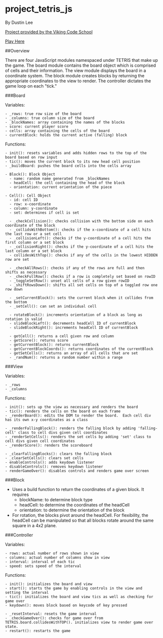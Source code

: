 # project_tetris_js

By Dustin Lee

[Project provided by the Viking Code School](http://www.vikingcodeschool.com)

[Play Here](https://htmlpreview.github.io/?https://github.com/leedu708/project_tetris_js/blob/master/tetris.html)

##Overview

There are four JavaScript modules namespaced under TETRIS that make up the game.  The board module contains the board object which is comprised of cells and their information.  The view module displays the board in a coordinate system.  The block module creates blocks by returning the appropriate coordinates to the view to render.  The controller dictates the game loop on each "tick."

  ###Board

  Variables:

    - _rows: true row size of the board
    - _columns: true column size of the board
    - _blockNames: array containing the names of the blocks
    - score: current player score
    - cells: array containing the cells of the board
    - currentBlock: holds the current active (falling) block

  Functions:

    - init(): resets variables and adds hidden rows to the top of the board based on row input
    - tic(): moves the current block to its new head cell position
    - _buildBoard: pushes the board cells into the cells array

    - Block(): Block Object
      - name: random name generated from _blockNames
      - headCell: the cell containing the head of the block
      - orientation: current orientation of the piece

    - Cell(): Cell Object
      - id: cell ID
      - row: x-coordinate
      - column: y-coordinate
      - set: determines if cell is set

      - _checkCollision(): checks collision with the bottom side on each coordinate of the block
      - _collidsWithBottom(): checks if the x-coordinate of a cell hits the last row or a set cell
      - _collisionLeft(): checks if the y-coordinate of a cell hits the first column or a set block
      - _collisionRight(): checks if the y-coordinate of a cell hits the last column or a set block
      - collidesWithTop(): checks if any of the cells in the lowest HIDDEN row are set

      - _checkAllRows(): checks if any of the rows are full and then shifts as necessary
      - _checkFullRow(): checks if a row is completely set based on rowID
      - _toggleSetRow(): unset all cells of a row given rowID
      - _shiftRowsDown(): shifts all set cells on top of a toggled row one row down

      - _setCurrentBlock(): sets the current block when it collides from the bottom
      - _setCell(): can set an individual cell

      - rotateBlock(): increments orientation of a block as long as rotation is valid
      - slideBlockLeft(): decrements headCell ID of currentBlock
      - slideBlockRight(): increments headCell ID of currentBlock

      - getCell(): returns a cell given row and column
      - getScore(): returns score
      - getCurrentBlock(): returns currentBlock
      - getCurrentBlockCoords(): returns coordinates of the currentBlock
      - getSetCells(): returns an array of all cells that are set
      - _randNum(): returns a random number within a range

  ###View

  Variables:

    - _rows
    - _columns

  Functions:

    - init(): sets up the view as necessary and renders the board
    - tic(): renders the cells on the board on each frame
    - _renderBoard(): edits the DOM to render the board.  Each cell div has its own x-y coordinates as a class

    - _renderFallingBlock(): renders the falling block by adding 'falling-cell' class to cell divs given cell coordinates
    - _renderSetCells(): renders the set cells by adding 'set' class to cell divs given cell coordinates
    - _renderScore(): renders the scoreboard

    - _clearFallingBlocks(): clears the falling block
    - _clearSetCells(): clears set cells
    - enableControls(): adds keydown listener
    - disableControls(): removes keydown listener
    - renderGameOver(): disables controls and renders game over screen

  ###Block

  - Uses a build function to return the coordinates of a given block. It requires
    - blockName: to determine block type
    - headCell: to determine the coordinates of the headCell
    - orientation: to determine the orientation of the block
  - For rotation, the blocks pivot around the headCell. For flexibility, the headCell can be manipulated so that all blocks rotate around the same square in a 4x2 plane.

  ###Controller

  Variables:

    - rows: actual number of rows shown in view
    - columns: actual number of columns show in view
    - interval: interval of each tic
    - speed: sets speed of the interval

  Functions:

    - init(): initializes the board and view
    - start(): starts the game by enabling controls in the view and setting the interval
    - tic(): initializes the board and view tics as well as checking for game over
    - keydown(): moves block based on keycode of key pressed

    - _resetInterval: resets the game interval
    - _checkGameOver(): checks for game over from TETRIS.board.collidesWithTOP(). initializes view to render game over state.
    - restart(): restarts the game